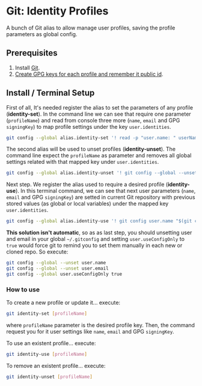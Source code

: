 # Git: Identity Profiles

A bunch of Git alias to allow manage user profiles, saving the profile parameters as global config.

## Prerequisites

1. Install [Git](https://git-scm.com/).
2. [Create GPG keys for each profile and remember it public id](https://docs.github.com/en/free-pro-team@latest/github/authenticating-to-github/generating-a-new-gpg-key).

## Install / Terminal Setup

First of all, It's needed register the alias to set the parameters of any profile (**identity-set**). In the command line we can see that require one parameter (`profileName`) and read from console three more (`name`, `email` and GPG `signingKey`) to map profile settings under the key `user.identities`.

```sh
git config --global alias.identity-set '! read -p "user.name: " userName; read -p "user.email: " userEmail; read -p "user.signingKey: " userSigningKey; git config --global "user.identities.$1.name" "$userName"; git config --global "user.identities.$1.email" "$userEmail"; git config --global "user.identities.$1.signingKey" "$userSigningKey"; :'
```

The second alias will be used to unset profiles (**identity-unset**). The command line expect the `profileName` as parameter and removes all global settings related with that mapped key under `user.identities`.

```sh
git config --global alias.identity-unset '! git config --global --unset "user.identities.$1.name"; git config -global --unset "user.identities.$1.email"; git config -global --unset "user.identities.$1.signingKey"; :'
```

Next step. We register the alias used to require a desired profile (**identity-use**). In this terminal command, we can see that next user parameters (`name`, `email` and GPG `signingKey`) are setted in current Git repository with previous stored values (as global or local variables) under the mapped key `user.identities`.

```sh
git config --global alias.identity-use '! git config user.name "$(git config user.identities.$1.name)"; git config user.email "$(git config user.identities.$1.email)"; git config user.signingKey "$(git config user.identities.$1.signingKey)" :'
```

**This solution isn't automatic**, so as as last step, you should unsetting user and email in your global `~/.gitconfig` and setting `user.useConfigOnly` to `true` would force git to remind you to set them manually in each new or cloned repo. So execute:

```sh
git config --global --unset user.name
git config --global --unset user.email
git config --global user.useConfigOnly true
```

### How to use

To create a new profile or update it... execute:

```sh
git identity-set [profileName]
```
where `profileName` parameter is the desired profile key. Then, the command request you for it user settings like `name`, `email` and GPG `signingKey`.

To use an existent profile... execute:

```sh
git identity-use [profileName]
```

To remove an existent profile... execute:

```sh
git identity-unset [profileName]
```
